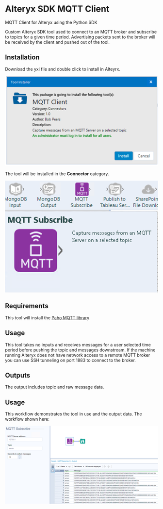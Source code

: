 # Alteryx SDK MQTT Client
MQTT Client for Alteryx using the Python SDK

Custom Alteryx SDK tool used to connect to an MQTT broker and subscribe to topics for a given time period. Advertising packets sent to the broker will be received by the client and pushed out of the tool.

## Installation
Download the yxi file and double click to install in Alteyrx. 

<img src="https://github.com/bobpeers/Alteryx_SDK_MQTT_Client/blob/main/images/MQTT_Install.png" width="600" alt="MQTT Client Install Dialog">

The tool will be installed in the __Connector__ category.

<img src="https://github.com/bobpeers/Alteryx_SDK_MQTT_Client/blob/main/images/mqtt_tool.png" width="600" alt="Alteryx Connector Category">

## Requirements

This tool will install the [Paho MQTT library](https://pypi.org/project/paho-mqtt/)

## Usage
This tool takes no inputs and receives messages for a user selected time period before pushing the topic and messages downstream. If the machine running Alteryx does not have network access to a remote MQTT broker you can use SSH tunneling on port 1883 to connect to the broker.

## Outputs
The output includes topic and raw message data.

## Usage
This workflow demonstrates the tool in use and the output data. The workflow shown here:

<img src="https://github.com/bobpeers/Alteryx_SDK_MQTT_Client/blob/main/images/mqtt_workflow.png" width="1000" alt="MQTT Workflow">
